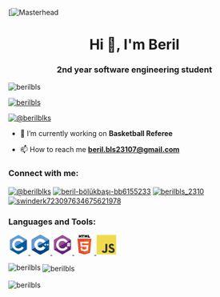 [![Masterhead](https://www.google.com/url?sa=i&url=https%3A%2F%2Fwenajans.com%2Fwen-yazilim-gelistirme&psig=AOvVaw28h3yaWM4zoh1o_viAyPpk&ust=1695988308733000&source=images&cd=vfe&opi=89978449&ved=0CBEQjRxqFwoTCLiqtPqezYEDFQAAAAAdAAAAABAD)
<h1 align="center">Hi 👋, I'm Beril</h1>
<h3 align="center">2nd year software engineering student</h3>

<p align="left"> <img src="https://komarev.com/ghpvc/?username=berilbls&label=Profile%20views&color=0e75b6&style=flat" alt="berilbls" /> </p>

<p align="left"> <a href="https://github.com/ryo-ma/github-profile-trophy"><img src="https://github-profile-trophy.vercel.app/?username=berilbls" alt="berilbls" /></a> </p>

<p align="left"> <a href="https://twitter.com/@berilblks" target="blank"><img src="https://img.shields.io/twitter/follow/@berilblks?logo=twitter&style=for-the-badge" alt="@berilblks" /></a> </p>

- 🔭 I’m currently working on **Basketball Referee**

- 📫 How to reach me **beril.bls23107@gmail.com**

<h3 align="left">Connect with me:</h3>
<p align="left">
<a href="https://twitter.com/@berilblks" target="blank"><img align="center" src="https://raw.githubusercontent.com/rahuldkjain/github-profile-readme-generator/master/src/images/icons/Social/twitter.svg" alt="@berilblks" height="30" width="40" /></a>
<a href="https://linkedin.com/in/beril-bölükbaşı-bb6155233" target="blank"><img align="center" src="https://raw.githubusercontent.com/rahuldkjain/github-profile-readme-generator/master/src/images/icons/Social/linked-in-alt.svg" alt="beril-bölükbaşı-bb6155233" height="30" width="40" /></a>
<a href="https://instagram.com/berilbls_2310" target="blank"><img align="center" src="https://raw.githubusercontent.com/rahuldkjain/github-profile-readme-generator/master/src/images/icons/Social/instagram.svg" alt="berilbls_2310" height="30" width="40" /></a>
<a href="https://discord.gg/swinderk723097634675621978" target="blank"><img align="center" src="https://raw.githubusercontent.com/rahuldkjain/github-profile-readme-generator/master/src/images/icons/Social/discord.svg" alt="swinderk723097634675621978" height="30" width="40" /></a>
</p>

<h3 align="left">Languages and Tools:</h3>
<p align="left"> <a href="https://www.cprogramming.com/" target="_blank" rel="noreferrer"> <img src="https://raw.githubusercontent.com/devicons/devicon/master/icons/c/c-original.svg" alt="c" width="40" height="40"/> </a> <a href="https://www.w3schools.com/cpp/" target="_blank" rel="noreferrer"> <img src="https://raw.githubusercontent.com/devicons/devicon/master/icons/cplusplus/cplusplus-original.svg" alt="cplusplus" width="40" height="40"/> </a> <a href="https://www.w3schools.com/cs/" target="_blank" rel="noreferrer"> <img src="https://raw.githubusercontent.com/devicons/devicon/master/icons/csharp/csharp-original.svg" alt="csharp" width="40" height="40"/> </a> <a href="https://www.w3.org/html/" target="_blank" rel="noreferrer"> <img src="https://raw.githubusercontent.com/devicons/devicon/master/icons/html5/html5-original-wordmark.svg" alt="html5" width="40" height="40"/> </a> <a href="https://developer.mozilla.org/en-US/docs/Web/JavaScript" target="_blank" rel="noreferrer"> <img src="https://raw.githubusercontent.com/devicons/devicon/master/icons/javascript/javascript-original.svg" alt="javascript" width="40" height="40"/> </a> </p>

<p><img align="left" src="https://github-readme-stats.vercel.app/api/top-langs?username=berilbls&show_icons=true&locale=en&layout=compact" alt="berilbls" /></p>

<p>&nbsp;<img align="center" src="https://github-readme-stats.vercel.app/api?username=berilbls&show_icons=true&locale=en" alt="berilbls" /></p>

<p><img align="center" src="https://github-readme-streak-stats.herokuapp.com/?user=berilbls&" alt="berilbls" /></p>

